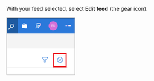 With your feed selected, select **Edit feed** (the gear icon).

![Edit feed button](_img/editfeed.png)